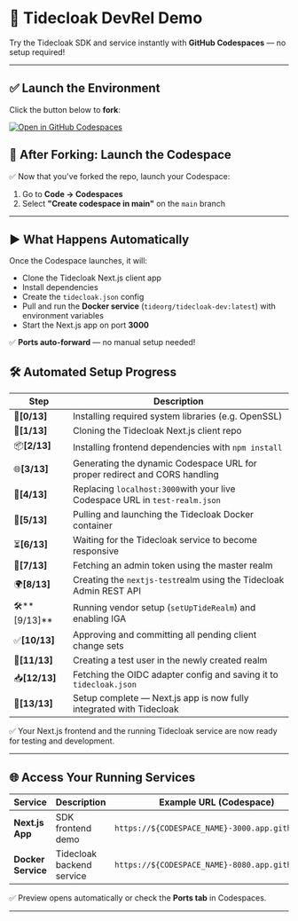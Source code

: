 # 🚀 Tidecloak DevRel Demo

Try the Tidecloak SDK and service instantly with **GitHub Codespaces** — no setup required!

---

## ✅ **Launch the Environment**

Click the button below to **fork**:

[![Open in GitHub Codespaces](https://github.com/codespaces/badge.svg)](https://github.com/tide-foundation/tidespaces/generate)

## 🚀 After Forking: Launch the Codespace

✅ Now that you've forked the repo, launch your Codespace:

1. Go to **Code → Codespaces**
2. Select **"Create codespace in main"** on the `main` branch

---

## ▶️ **What Happens Automatically**

Once the Codespace launches, it will:

- Clone the Tidecloak Next.js client app
- Install dependencies
- Create the `tidecloak.json` config
- Pull and run the **Docker service** (`tideorg/tidecloak-dev:latest`) with environment variables
- Start the Next.js app on port **3000**

✅ **Ports auto-forward** — no manual setup needed!

## 🛠 **Automated Setup Progress**


| Step                | Description                                                                     |
| ------------------- | ------------------------------------------------------------------------------- |
| 🔧**[0/13]**  | Installing required system libraries (e.g. OpenSSL)                             |
| 🚀**[1/13]**  | Cloning the Tidecloak Next.js client repo                                       |
| 📦**[2/13]**  | Installing frontend dependencies with `npm install`                           |
| 🌐**[3/13]**  | Generating the dynamic Codespace URL for proper redirect and CORS handling      |
| 🔄**[4/13]**  | Replacing `localhost:3000`with your live Codespace URL in `test-realm.json` |
| 🐳**[5/13]**  | Pulling and launching the Tidecloak Docker container                            |
| ⏳**[6/13]**  | Waiting for the Tidecloak service to become responsive                          |
| 🔐**[7/13]**  | Fetching an admin token using the master realm                                  |
| 🌍**[8/13]**  | Creating the `nextjs-test`realm using the Tidecloak Admin REST API            |
| 🛠️**[9/13]**      | Running vendor setup (`setUpTideRealm`) and enabling IGA                      |
| ✅**[10/13]** | Approving and committing all pending client change sets                         |
| 👤**[11/13]** | Creating a test user in the newly created realm                                 |
| 📥**[12/13]** | Fetching the OIDC adapter config and saving it to `tidecloak.json`            |
| 🎉**[13/13]** | Setup complete — Next.js app is now fully integrated with Tidecloak            |

✅ Your Next.js frontend and the running Tidecloak service are now ready for testing and development.

---

## 🌐 **Access Your Running Services**

| Service                  | Description               | Example URL (Codespace)                           |
| ------------------------ | ------------------------- | ------------------------------------------------- |
| **Next.js App**    | SDK frontend demo         | `https://${CODESPACE_NAME}-3000.app.github.dev` |
| **Docker Service** | Tidecloak backend service | `https://${CODESPACE_NAME}-8080.app.github.dev` |

✅ Preview opens automatically or check the **Ports tab** in Codespaces.

---
